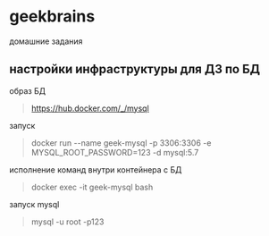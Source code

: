 # geekbrains
домашние задания 

## настройки инфраструктуры для ДЗ по БД

образ БД
> https://hub.docker.com/_/mysql

запуск
> docker run --name geek-mysql -p 3306:3306 -e MYSQL_ROOT_PASSWORD=123 -d mysql:5.7

исполнение команд внутри контейнера с БД
> docker exec -it geek-mysql bash

запуск mysql
> mysql -u root -p123